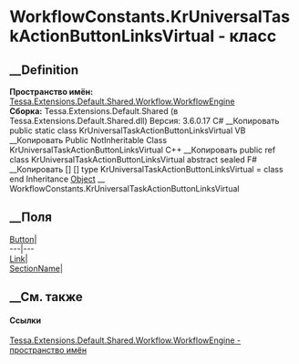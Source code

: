 # WorkflowConstants.KrUniversalTaskActionButtonLinksVirtual - класс
##  __Definition
 **Пространство имён:**
[Tessa.Extensions.Default.Shared.Workflow.WorkflowEngine](N_Tessa_Extensions_Default_Shared_Workflow_WorkflowEngine.htm)  
 **Сборка:** Tessa.Extensions.Default.Shared (в
Tessa.Extensions.Default.Shared.dll) Версия: 3.6.0.17
C# __Копировать
     public static class KrUniversalTaskActionButtonLinksVirtual
VB __Копировать
     Public NotInheritable Class KrUniversalTaskActionButtonLinksVirtual
C++ __Копировать
     public ref class KrUniversalTaskActionButtonLinksVirtual abstract sealed
F# __Копировать
     [<AbstractClassAttribute>]
    [<SealedAttribute>]
    type KrUniversalTaskActionButtonLinksVirtual = class end
Inheritance
    [Object](https://learn.microsoft.com/dotnet/api/system.object) __ WorkflowConstants.KrUniversalTaskActionButtonLinksVirtual
##  __Поля
[Button](F_Tessa_Extensions_Default_Shared_Workflow_WorkflowEngine_WorkflowConstants_KrUniversalTaskActionButtonLinksVirtual_Button.htm)|  
---|---  
[Link](F_Tessa_Extensions_Default_Shared_Workflow_WorkflowEngine_WorkflowConstants_KrUniversalTaskActionButtonLinksVirtual_Link.htm)|  
[SectionName](F_Tessa_Extensions_Default_Shared_Workflow_WorkflowEngine_WorkflowConstants_KrUniversalTaskActionButtonLinksVirtual_SectionName.htm)|  
## __См. также
#### Ссылки
[Tessa.Extensions.Default.Shared.Workflow.WorkflowEngine - пространство
имён](N_Tessa_Extensions_Default_Shared_Workflow_WorkflowEngine.htm)
